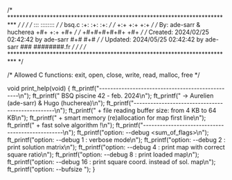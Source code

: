 /* ************************************************************************** */
/*                                                                            */
/*                                                        :::      ::::::::   */
/*   bsq.c                                              :+:      :+:    :+:   */
/*                                                    +:+ +:+         +:+     */
/*   By: ade-sarr & hucherea                        +#+  +:+       +#+        */
/*                                                +#+#+#+#+#+   +#+           */
/*   Created: 2024/02/25 02:42:42 by ade-sarr          #+#    #+#             */
/*   Updated: 2024/05/25 02:42:42 by ade-sarr         ###   ########.fr       */
/*                                                                            */
/* ************************************************************************** */

/* Allowed C functions: exit, open, close, write, read, malloc, free */

void	print_help(void)
{
	ft_printf("-------------------------------------------------\n");
	ft_printf(" BSQ piscine 42 - feb. 2024\n");
	ft_printf("  -> Aurelien (ade-sarr) & Hugo (hucherea)\n");
	ft_printf("-------------------------------------------------\n");
	ft_printf(" + file reading buffer size: from 4 KB to 64 KB\n");
	ft_printf(" + smart memory (re)allocation for map first line\n");
	ft_printf(" + fast solve algorithm !\n");
	ft_printf("-------------------------------------------------\n");
	ft_printf("option: --debug <sum_of_flags>\n");
	ft_printf("option: --debug 1  : verbose mode\n");
	ft_printf("option: --debug 2  : print solution matrix\n");
	ft_printf("option: --debug 4  : print map with correct square ratio\n");
	ft_printf("option: --debug 8  : print loaded map\n");
	ft_printf("option: --debug 16 : print square coord. instead of sol. map\n");
	ft_printf("option: --bufsize <size in KiB>");
}
